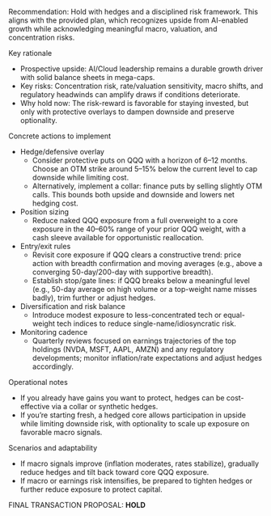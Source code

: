 Recommendation: Hold with hedges and a disciplined risk framework. This aligns with the provided plan, which recognizes upside from AI-enabled growth while acknowledging meaningful macro, valuation, and concentration risks.

Key rationale
- Prospective upside: AI/Cloud leadership remains a durable growth driver with solid balance sheets in mega-caps.
- Key risks: Concentration risk, rate/valuation sensitivity, macro shifts, and regulatory headwinds can amplify draws if conditions deteriorate.
- Why hold now: The risk-reward is favorable for staying invested, but only with protective overlays to dampen downside and preserve optionality.

Concrete actions to implement
- Hedge/defensive overlay
  - Consider protective puts on QQQ with a horizon of 6–12 months. Choose an OTM strike around 5–15% below the current level to cap downside while limiting cost.
  - Alternatively, implement a collar: finance puts by selling slightly OTM calls. This bounds both upside and downside and lowers net hedging cost.
- Position sizing
  - Reduce naked QQQ exposure from a full overweight to a core exposure in the 40–60% range of your prior QQQ weight, with a cash sleeve available for opportunistic reallocation.
- Entry/exit rules
  - Revisit core exposure if QQQ clears a constructive trend: price action with breadth confirmation and moving averages (e.g., above a converging 50-day/200-day with supportive breadth).
  - Establish stop/gate lines: if QQQ breaks below a meaningful level (e.g., 50-day average on high volume or a top-weight name misses badly), trim further or adjust hedges.
- Diversification and risk balance
  - Introduce modest exposure to less-concentrated tech or equal-weight tech indices to reduce single-name/idiosyncratic risk.
- Monitoring cadence
  - Quarterly reviews focused on earnings trajectories of the top holdings (NVDA, MSFT, AAPL, AMZN) and any regulatory developments; monitor inflation/rate expectations and adjust hedges accordingly.

Operational notes
- If you already have gains you want to protect, hedges can be cost-effective via a collar or synthetic hedges.
- If you’re starting fresh, a hedged core allows participation in upside while limiting downside risk, with optionality to scale up exposure on favorable macro signals.

Scenarios and adaptability
- If macro signals improve (inflation moderates, rates stabilize), gradually reduce hedges and tilt back toward core QQQ exposure.
- If macro or earnings risk intensifies, be prepared to tighten hedges or further reduce exposure to protect capital.

FINAL TRANSACTION PROPOSAL: **HOLD**